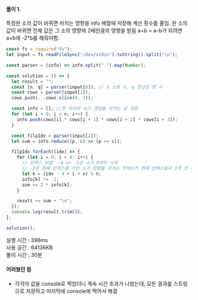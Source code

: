 #### 풀이 1.

특정한 소의 값이 바뀌면 미치는 영향을 info 배열에 저장해 계산 횟수를 줄임.
한 소의 값이 바뀌면 전체 값은 그 소의 영향에 2배만큼의 영향을 받음
a+b = a-b가 되려면 a+b에 -2\*b를 해줘야함.

```js
const fs = require("fs");
let input = fs.readFileSync("/dev/stdin").toString().split("\n");

const parser = (info) => info.split(" ").map(Number);

const solution = () => {
  let result = "";
  const [n, q] = parser(input[0]); // n 소의 수, q 장난친 횟 수
  const cows = parser(input[1]);
  cows.push(...cows.slice(0, 3));

  const info = []; //한 마리의 소가 영양을 미치는 값 저장
  for (let i = 0; i < n; i++) {
    info.push(cows[i] * cows[i + 1] * cows[i + 2] * cows[i + 3]);
  }

  const filpIdx = parser(input[2]);
  let sum = info.reduce((p, c) => (p += c));

  filpIdx.forEach((idx) => {
    for (let i = 0; i < 4; i++) {
      // 인덱스 보정  -4 => -1은 소가 0부터 시작
      // -3은 현재 인덱스를 가진 소가 영향을 미치는 인덱스가 현재 인덱스보다 3개 전 부터 자기자신까지.
      let k = (idx - 4 + i + n) % n;
      info[k] *= -1;
      sum += 2 * info[k];
    }

    result += sum + "\n";
  });
  console.log(result.trim());
};

solution();
```

실행 시간 : 396ms  
사용 공간 : 64136KB  
풀이 시간 : 30분

#### 어려웠던 점

- 각각의 값을 console로 찍었더니 계속 시간 초과가 나왔는데, 모든 결과를 스트링으로 저장하고 마지막에 console에 찍어서 해결
